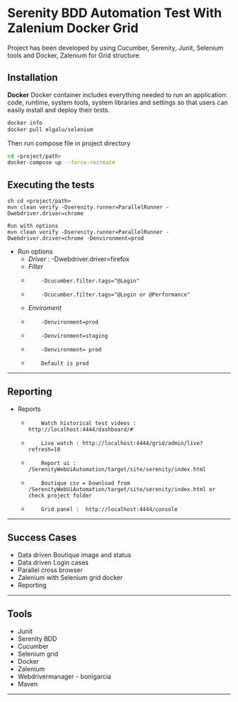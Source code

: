 # Serenity BDD Automation Test With Zalenium Docker Grid

Project has been developed by using Cucumber, Serenity, Junit, Selenium tools and Docker, Zalenium for Grid structure.

## Installation

**Docker**
Docker container includes everything needed to run an application: code, runtime, system tools, system libraries and
settings so that users can easily install and deploy their tests.

```sh
docker info
docker pull elgalu/selenium
```

Then run compose file in project directory

```sh
cd <project/path>
docker-compose up --force-recreate
```

## Executing the tests

```
sh cd <project/path>
mvn clean verify -Dserenity.runner=ParallelRunner -Dwebdriver.driver=chrome

Run with options
mvn clean verify -Dserenity.runner=ParallelRunner -Dwebdriver.driver=chrome -Denvironment=prod
```

- Run options
    - *Driver* : -Dwebdriver.driver=firefox
    - *Filter*
    -         -Dcucumber.filter.tags="@Login"
    -         -Dcucumber.filter.tags="@Login or @Performance"
    - *Enviroment*
    -         -Denvironment=prod
    -         -Denvironment=staging
    -         -Denvironment= prod
    -         Default is prod

***

## Reporting

- Reports
    -         Watch historical test videos :  http://localhost:4444/dashboard/#
    -         Live watch : http://localhost:4444/grid/admin/live?refresh=10
    -         Report ui : /SerenityWebUiAutomation/target/site/serenity/index.html
    -         Boutique csv = Download from /SerenityWebUiAutomation/target/site/serenity/index.html or check project folder
    -         Grid panel :  http://localhost:4444/console

***

## Success Cases

- Data driven Boutique image and status
- Data driven Login cases
- Parallel cross browser
- Zalenium with Selenium grid docker
- Reporting

***

## Tools

- Junit
- Serenity BDD
- Cucumber
- Selenium grid
- Docker
- Zalenium
- Webdrivermanager - bonigarcia
- Maven

***
